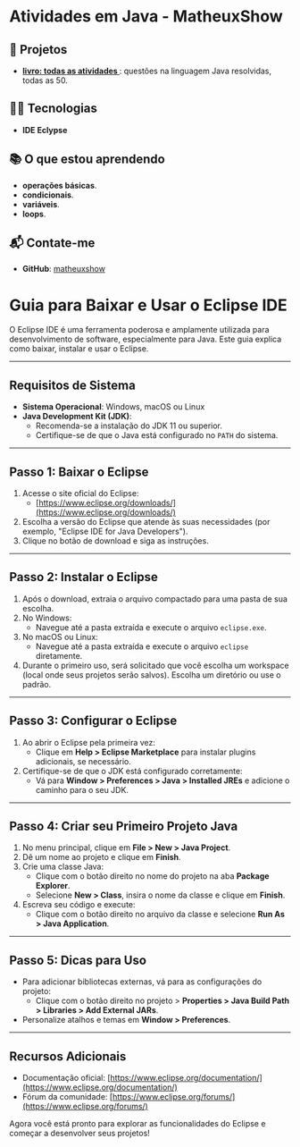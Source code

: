 # Atividades em Java - MatheuxShow


## 🚀 Projetos

- **[livro: todas as atividades ](https://drive.google.com/file/d/1MWTShjGeyGTPoeVImLhxFDcUYBNt2bAB/view?usp=classroom_web&authuser=0)**: questões na linguagem Java resolvidas, todas as 50.


## 🧑‍💻 Tecnologias

- **IDE Eclypse**

## 📚 O que estou aprendendo

- **operações básicas**.
- **condicionais**.
- **variáveis**.
- **loops**.

## 📬 Contate-me


- **GitHub**: [matheuxshow](https://github.com/matheuxshow)

# Guia para Baixar e Usar o Eclipse IDE

O Eclipse IDE é uma ferramenta poderosa e amplamente utilizada para desenvolvimento de software, especialmente para Java. Este guia explica como baixar, instalar e usar o Eclipse.

---

## **Requisitos de Sistema**

- **Sistema Operacional**: Windows, macOS ou Linux
- **Java Development Kit (JDK)**:
  - Recomenda-se a instalação do JDK 11 ou superior.
  - Certifique-se de que o Java está configurado no `PATH` do sistema.

---

## **Passo 1: Baixar o Eclipse**

1. Acesse o site oficial do Eclipse:
   - [https://www.eclipse.org/downloads/](https://www.eclipse.org/downloads/)
2. Escolha a versão do Eclipse que atende às suas necessidades (por exemplo, "Eclipse IDE for Java Developers").
3. Clique no botão de download e siga as instruções.

---

## **Passo 2: Instalar o Eclipse**

1. Após o download, extraia o arquivo compactado para uma pasta de sua escolha.
2. No Windows:
   - Navegue até a pasta extraída e execute o arquivo `eclipse.exe`.
3. No macOS ou Linux:
   - Navegue até a pasta extraída e execute o arquivo `eclipse` diretamente.
4. Durante o primeiro uso, será solicitado que você escolha um workspace (local onde seus projetos serão salvos). Escolha um diretório ou use o padrão.

---

## **Passo 3: Configurar o Eclipse**

1. Ao abrir o Eclipse pela primeira vez:
   - Clique em **Help > Eclipse Marketplace** para instalar plugins adicionais, se necessário.
2. Certifique-se de que o JDK está configurado corretamente:
   - Vá para **Window > Preferences > Java > Installed JREs** e adicione o caminho para o seu JDK.

---

## **Passo 4: Criar seu Primeiro Projeto Java**

1. No menu principal, clique em **File > New > Java Project**.
2. Dê um nome ao projeto e clique em **Finish**.
3. Crie uma classe Java:
   - Clique com o botão direito no nome do projeto na aba **Package Explorer**.
   - Selecione **New > Class**, insira o nome da classe e clique em **Finish**.
4. Escreva seu código e execute:
   - Clique com o botão direito no arquivo da classe e selecione **Run As > Java Application**.

---

## **Passo 5: Dicas para Uso**

- Para adicionar bibliotecas externas, vá para as configurações do projeto:
  - Clique com o botão direito no projeto > **Properties > Java Build Path > Libraries > Add External JARs**.
- Personalize atalhos e temas em **Window > Preferences**.

---

## **Recursos Adicionais**

- Documentação oficial: [https://www.eclipse.org/documentation/](https://www.eclipse.org/documentation/)
- Fórum da comunidade: [https://www.eclipse.org/forums/](https://www.eclipse.org/forums/)

Agora você está pronto para explorar as funcionalidades do Eclipse e começar a desenvolver seus projetos!

